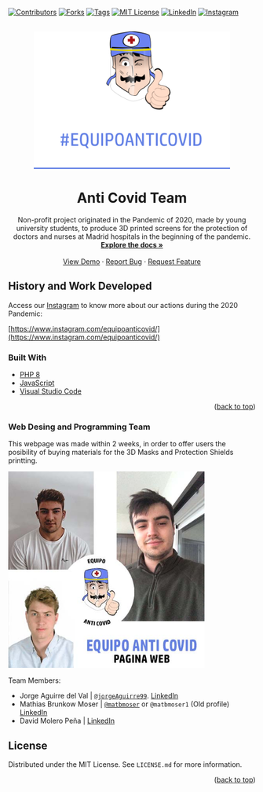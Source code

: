 <div id="top"></div>

[![Contributors][contributors-shield]][contributors-url]
[![Forks][forks-shield]][forks-url]
[![Tags][tags-shield]][tags-url]
[![MIT License][license-shield]][license-url]
[![LinkedIn][linkedin-shield]][linkedin-url]
[![Instagram][instagram-shield]][instagram-url]



<!-- PROJECT LOGO -->
<br />
<div align="center">
  <a href="https://github.com/matbmoser/AntiCovidTeam">
    <img src="media/img/central_logo.png" alt="Logo" width="400" height="280">
  </a>

  <h1 align="center">Anti Covid Team</h1>

  <p align="center">
    Non-profit project originated in the Pandemic of 2020, made by young university students, to produce 3D printed screens for the protection of doctors and nurses at Madrid hospitals in the beginning of the pandemic.
    <br />
    <a href="https://github.com/matbmoser/AntiCovidTeam"><strong>Explore the docs »</strong></a>
    <br />
    <br />
    <a href="https://github.com/matbmoser/AntiCovidTeam">View Demo</a>
    ·
    <a href="https://github.com/matbmoser/AntiCovidTeam/issues">Report Bug</a>
    ·
    <a href="https://github.com/matbmoser/AntiCovidTeam/issues">Request Feature</a>
  </p>
</div>

## History and Work Developed

Access our [Instagram](https://www.instagram.com/equipoanticovid/) to know more about our actions during the 2020 Pandemic:

[https://www.instagram.com/equipoanticovid/](https://www.instagram.com/equipoanticovid/)

### Built With

* [PHP 8](https://www.php.net/releases/8.0)
* [JavaScript](https://www.javascript.com/)
* [Visual Studio Code](https://code.visualstudio.com/)

<p align="right">(<a href="#top">back to top</a>)</p>

### Web Desing and Programming Team

This webpage was made within 2 weeks, in order to offer users the posibility of buying materials for the 3D Masks and Protection Shields printting.

<img src="media/img/WEBANTICOVID.jpg" alt="Logo" width="400" height="400">

Team Members:

* Jorge Aguirre del Val | [`@jorgeAguirre99`](https://github.com/jorgeAguirre99). [LinkedIn](https://www.linkedin.com/in/jorge-aguirre-del-val-a555ba182/)
* Mathias Brunkow Moser | [`@matbmoser`](https://github.com/matbmoser) or `@matbmoser1` (Old profile) [LinkedIn](https://www.linkedin.com/in/mathias-brunkow-moser/)
* David Molero Peña | [LinkedIn](https://www.linkedin.com/in/davidmolerope%C3%B1a/)

<!-- LICENSE -->
## License

Distributed under the MIT License. See `LICENSE.md` for more information.

<p align="right">(<a href="#top">back to top</a>)</p>




<!-- MARKDOWN LINKS & IMAGES -->
<!-- https://www.markdownguide.org/basic-syntax/#reference-style-links -->
[contributors-shield]: https://img.shields.io/github/contributors/matbmoser/AntiCovidTeam.svg?style=for-the-badge
[contributors-url]: https://github.com/matbmoser/AntiCovidTeam/graphs/contributors
[forks-shield]: https://img.shields.io/github/forks/matbmoser/AntiCovidTeam.svg?style=for-the-badge
[forks-url]: https://github.com/github_username/AntiCovidTeam/network/members
[tags-shield]: https://img.shields.io/github/v/tag/matbmoser/AntiCovidTeam.svg?sort=semver&style=for-the-badge
[tags-url]: https://github.com/matbmoser/AntiCovidTeam/tags
[issues-shield]: https://img.shields.io/github/issues/matbmoser/AntiCovidTeam.svg?style=for-the-badge
[issues-url]: https://github.com/matbmoser/AntiCovidTeam/issues
[license-shield]: https://img.shields.io/github/license/matbmoser/AntiCovidTeam.svg?style=for-the-badge
[license-url]: https://github.com/matbmoser/AntiCovidTeam/blob/master/LICENSE.md
[linkedin-shield]: https://img.shields.io/badge/-LinkedIn-black.svg?style=for-the-badge&logo=linkedin&colorB=555
[linkedin-url]: https://linkedin.com/in/mathias-brunkow-moser
[instagram-shield]: https://img.shields.io/badge/-Instagram-white.svg?style=for-the-badge&logo=Instagram
[instagram-url]: https://www.instagram.com/equipoanticovid/
[product-screenshot]: images/screenshot.png
